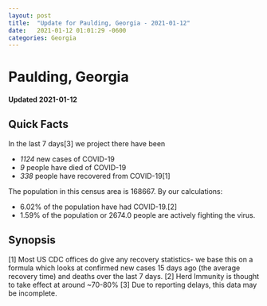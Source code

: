 ```yaml
---
layout: post
title:  "Update for Paulding, Georgia - 2021-01-12"
date:   2021-01-12 01:01:29 -0600
categories: Georgia
---
```


# Paulding, Georgia
#### Updated 2021-01-12

## Quick Facts

In the last 7 days[3] we project there have been
- *1124* new cases of COVID-19
- *9* people have died of COVID-19
- *338* people have recovered from COVID-19[1]

The population in this census area is 168667. By our calculations:
- 6.02% of the population have had COVID-19.[2]
- 1.59% of the population or 2674.0 people are actively fighting the virus.

## Synopsis




[1] Most US CDC offices do give any recovery statistics- we base this on a formula which looks at confirmed new cases
15 days ago (the average recovery time) and deaths over the last 7 days.
[2] Herd Immunity is thought to take effect at around ~70-80%
[3] Due to reporting delays, this data may be incomplete. 
    
